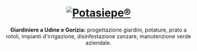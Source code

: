 <h1 align="center"><a href="https://www.giardiniere-potasiepe.fvg.it/" title="Potasiepe è un marchio registrato"><img src="https://www.giardiniere-potasiepe.fvg.it/img/potasiepe-logo-557x500.png" alt="Potasiepe®"></a></h1>

<p align="center">
<strong>Giardiniere a Udine e Gorizia:</strong> progettazione giardini, potature, prato a rotoli, impianti d'irrigazione, disinfestazione zanzare, manutenzione verde aziendale.
</p>
